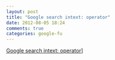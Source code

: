 ```yaml
---
layout: post
title: "Google search intext: operator"
date: 2012-08-05 18:24
comments: true
categories: google-fu
---
```

[Google search intext: operator](http://www.powersearchingwithgoogle.com/class?class=3&lesson=5)]

